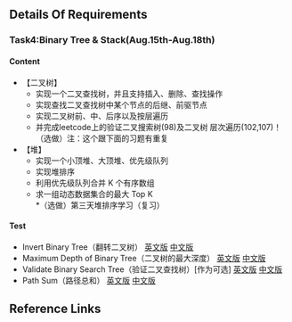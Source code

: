 ## Details Of Requirements 
### Task4:Binary Tree & Stack(Aug.15th-Aug.18th)
#### Content  
- 【二叉树】   
    - 实现一个二叉查找树，并且支持插入、删除、查找操作   
    - 实现查找二叉查找树中某个节点的后继、前驱节点  
    - 实现二叉树前、中、后序以及按层遍历   
    - 并完成leetcode上的验证二叉搜索树(98)及二叉树 层次遍历(102,107)！（选做）注：这个跟下面的习题有重复   
- 【堆】   
    - 实现一个小顶堆、大顶堆、优先级队列   
    - 实现堆排序   
    - 利用优先级队列合并 K 个有序数组   
    - 求一组动态数据集合的最大 Top K   
    \*（选做）第三天堆排序学习（复习）   
    
#### Test
- Invert Binary Tree（翻转二叉树）
[英文版](https://leetcode.com/problems/invert-binary-tree/)
[中文版](https://leetcode-cn.com/problems/invert-binary-tree/)
- Maximum Depth of Binary Tree（二叉树的最大深度）
[英文版](https://leetcode.com/problems/maximum-depth-of-binary-tree/)
[中文版](https://leetcode-cn.com/problems/maximum-depth-of-binary-tree/)
- Validate Binary Search Tree（验证二叉查找树）[作为可选]
[英文版](https://leetcode.com/problems/validate-binary-search-tree/)
[中文版](https://leetcode-cn.com/problems/validate-binary-search-tree/)
- Path Sum（路径总和）
[英文版](https://leetcode.com/problems/path-sum/)
[中文版](https://leetcode-cn.com/problems/path-sum/)

## Reference Links
